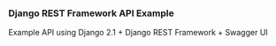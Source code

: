 ### Django REST Framework API Example

Example API using Django 2.1 + Django REST Framework + Swagger UI
